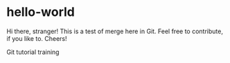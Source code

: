 # hello-world

Hi there, stranger! This is a test of merge here in Git. Feel free to contribute, if you like to. Cheers!

Git tutorial training
